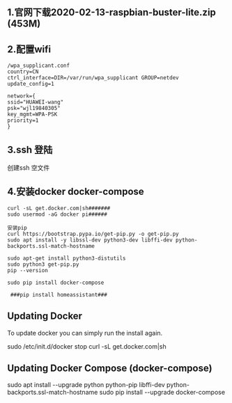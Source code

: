 ## 1.官网下载2020-02-13-raspbian-buster-lite.zip (453M)
   
## 2.配置wifi
```
/wpa_supplicant.conf 
country=CN
ctrl_interface=DIR=/var/run/wpa_supplicant GROUP=netdev
update_config=1
 
network={
ssid="HUAWEI-wang"
psk="wjl19840305"
key_mgmt=WPA-PSK
priority=1
}
```

## 3.ssh 登陆
   创建ssh 空文件
## 4.安装docker docker-compose
```
curl -sL get.docker.com|sh#######
sudo usermod -aG docker pi######

安装pip
curl https://bootstrap.pypa.io/get-pip.py -o get-pip.py 
sudo apt install -y libssl-dev python3-dev libffi-dev python-backports.ssl-match-hostname
 
sudo apt-get install python3-distutils
sudo python3 get-pip.py
pip --version

sudo pip install docker-compose

 ###pip install homeassistant###
``` 
## Updating Docker
 To update docker you can simply run the install again.

 sudo /etc/init.d/docker stop
 curl -sL get.docker.com|sh
## Updating Docker Compose (docker-compose)
 sudo apt install --upgrade python python-pip libffi-dev python-backports.ssl-match-hostname
 sudo pip install --upgrade docker-compose 




   
